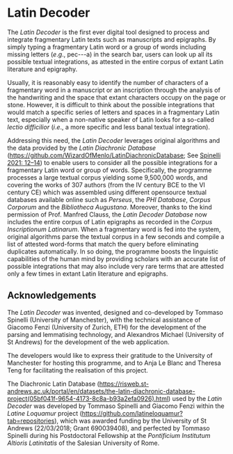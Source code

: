 # Latin Decoder 

The *Latin Decoder* is the first ever digital tool designed to process and integrate fragmentary Latin texts such as manuscripts and epigraphs. By simply typing a fragmentary Latin word or a group of words including missing letters (*e*.*g*., pec---a) in the search bar, users can look up all its possible textual integrations, as attested in the entire corpus of extant Latin literature and epigraphy.

Usually, it is reasonably easy to identify the number of characters of a fragmentary word in a manuscript or an inscription through the analysis of the handwriting and the space that extant characters occupy on the page or stone. However, it is difficult to think about the possible integrations that would match a specific series of letters and spaces in a fragmentary Latin text, especially when a non-native speaker of Latin looks for a so-called *lectio difficilior* (*i*.*e*., a more specific and less banal textual integration).

Addressing this need, the *Latin Decoder* leverages original algorithms and the data provided by the *Latin Diachronic Database* (https://github.com/WizardOfMenlo/LatinDiachronicDatabase; See [Spinelli 2021: 12–14](https://journals.ub.uni-heidelberg.de/index.php/dco/article/view/76079/72579)) to enable users to consider all the possible integrations for a fragmentary Latin word or group of words. Specifically, the programme processes a large textual corpus yielding some 9,500,000 words, and covering the works of 307 authors (from the IV century BCE to the VI century CE) which was assembled using different opensource textual databases available online such as *Perseus*, the *PHI Database*, *Corpus Corporum* and the *Bibliotheca Augustana*. Moreover, thanks to the kind permission of Prof. Manfred Clauss, the *Latin Decoder Database* now includes the entire corpus of Latin epigraphs as recorded in the *Corpus Inscriptionum Latinarum*. When a fragmentary word is fed into the system, original algorithms parse the textual corpus in a few seconds and compile a list of attested word-forms that match the query before eliminating duplicates automatically. In so doing, the programme boosts the linguistic capabilities of the human mind by providing scholars with an accurate list of possible integrations that may also include very rare terms that are attested only a few times in extant Latin literature and epigraphs.

## Acknowledgements

The *Latin Decoder* was invented, designed and co-developed by Tommaso Spinelli (University of Manchester), with the technical assistance of Giacomo Fenzi (University of Zurich, ETH) for the development of the parsing and lemmatising technology, and Alexandros Michael (University of St Andrews) for the development of the web application.

The developers would like to express their gratitude to the University of Manchester for hosting this programme, and to Anja Le Blanc and Theresa Teng for facilitating the realisation of this project.

The Diachronic Latin Database (https://risweb.st-andrews.ac.uk/portal/en/datasets/the-latin-diachronic-database-project(05bf041f-9654-4173-8c8a-b93a2efa0926).html) used by the *Latin Decoder* was developed by Tommaso Spinelli and Giacomo Fenzi within the *Latine Loquamur* project (https://github.com/latineloquamur?tab=repositories), which was awarded funding by the University of St Andrews (22/03/2018; Grant 690039408), and perfected by Tommaso Spinelli during his Postdoctoral Fellowship at the *Pontificium Institutum Altioris Latinitatis* of the Salesian University of Rome.
